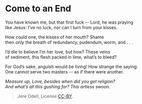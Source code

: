 # Come to an End

You have known me, but that first fuck -- Lord, he was praying  
like Jesus: I’ve no luck, nor can I turn from your kisses.

How could one, the kisses of her mouth? Shame  
then only the breath of redundancy, pudendum, worm, and . . .

I’d die to believe I’m her love, but how? These veins  
of sediment, this flesh packed in lime, what’s to bleed?

For God’s sake, anguish would be living! How strange the saying:  
One cannot serve two masters -- as if there were another.

*Measure up, Love, besides when did you get religion?  
And what’s all this gushing for? This artless swoon.*

>Jere Odell, License [CC-BY](https://creativecommons.org/licenses/by/4.0/).